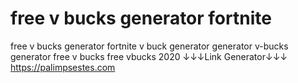 # free v bucks generator fortnite 
free v bucks generator fortnite v buck generator generator v-bucks generator free v bucks free vbucks 2020   ↓↓↓Link Generator↓↓↓ https://palimpsestes.com
